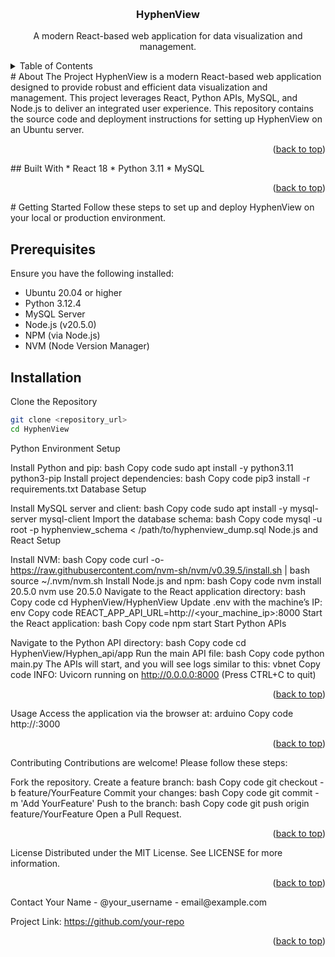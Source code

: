 <!-- Improved compatibility of back to top link -->
<a id="readme-top"></a>

<!-- PROJECT LOGO --> 
<br /> 
<div align="center"> <h3 align="center">HyphenView</h3> 
<p align="center"> A modern React-based web application for data visualization and management. 
<br /> 
</div> 
<!-- TABLE OF CONTENTS --> 
<details> <summary>Table of Contents</summary> <ol> <li> <a href="#about-the-project">About The Project</a> <ul> <li><a href="#built-with">Built With</a></li> </ul> </li> <li> <a href="#getting-started">Getting Started</a> <ul> <li><a href="#prerequisites">Prerequisites</a></li> <li><a href="#installation">Installation</a></li> </ul> </li> <li><a href="#usage">Usage</a></li> <li><a href="#contributing">Contributing</a></li> <li><a href="#license">License</a></li> <li><a href="#contact">Contact</a></li> </ol> </details> 
<!-- ABOUT THE PROJECT -->
# About The Project
HyphenView is a modern React-based web application designed to provide robust and efficient data visualization and management. This project leverages React, Python APIs, MySQL, and Node.js to deliver an integrated user experience. This repository contains the source code and deployment instructions for setting up HyphenView on an Ubuntu server.

<p align="right">(<a href="#readme-top">back to top</a>)</p>
## Built With
* React 18
* Python 3.11
* MySQL
  
<p align="right">(<a href="#readme-top">back to top</a>)</p> <!-- GETTING STARTED -->
# Getting Started
Follow these steps to set up and deploy HyphenView on your local or production environment.

## Prerequisites
Ensure you have the following installed:

* Ubuntu 20.04 or higher
* Python 3.12.4
* MySQL Server
* Node.js (v20.5.0)
* NPM (via Node.js)
* NVM (Node Version Manager)
  
## Installation
Clone the Repository

  ```sh
  git clone <repository_url>
  cd HyphenView
  ```

Python Environment Setup

Install Python and pip:
bash
Copy code
sudo apt install -y python3.11 python3-pip
Install project dependencies:
bash
Copy code
pip3 install -r requirements.txt
Database Setup

Install MySQL server and client:
bash
Copy code
sudo apt install -y mysql-server mysql-client
Import the database schema:
bash
Copy code
mysql -u root -p hyphenview_schema < /path/to/hyphenview_dump.sql
Node.js and React Setup

Install NVM:
bash
Copy code
curl -o- https://raw.githubusercontent.com/nvm-sh/nvm/v0.39.5/install.sh | bash
source ~/.nvm/nvm.sh
Install Node.js and npm:
bash
Copy code
nvm install 20.5.0
nvm use 20.5.0
Navigate to the React application directory:
bash
Copy code
cd HyphenView/HyphenView
Update .env with the machine’s IP:
env
Copy code
REACT_APP_API_URL=http://<your_machine_ip>:8000
Start the React application:
bash
Copy code
npm start
Start Python APIs

Navigate to the Python API directory:
bash
Copy code
cd HyphenView/Hyphen_api/app
Run the main API file:
bash
Copy code
python main.py
The APIs will start, and you will see logs similar to this:
vbnet
Copy code
INFO:     Uvicorn running on http://0.0.0.0:8000 (Press CTRL+C to quit)
<p align="right">(<a href="#readme-top">back to top</a>)</p> <!-- USAGE -->
Usage
Access the application via the browser at:
arduino
Copy code
http://<your_machine_ip>:3000
<p align="right">(<a href="#readme-top">back to top</a>)</p> <!-- CONTRIBUTING -->
Contributing
Contributions are welcome! Please follow these steps:

Fork the repository.
Create a feature branch:
bash
Copy code
git checkout -b feature/YourFeature
Commit your changes:
bash
Copy code
git commit -m 'Add YourFeature'
Push to the branch:
bash
Copy code
git push origin feature/YourFeature
Open a Pull Request.
<p align="right">(<a href="#readme-top">back to top</a>)</p> <!-- LICENSE -->
License
Distributed under the MIT License. See LICENSE for more information.

<p align="right">(<a href="#readme-top">back to top</a>)</p> <!-- CONTACT -->
Contact
Your Name - @your_username - email@example.com

Project Link: https://github.com/your-repo

<p align="right">(<a href="#readme-top">back to top</a>)</p> <!-- MARKDOWN LINKS & IMAGES -->
